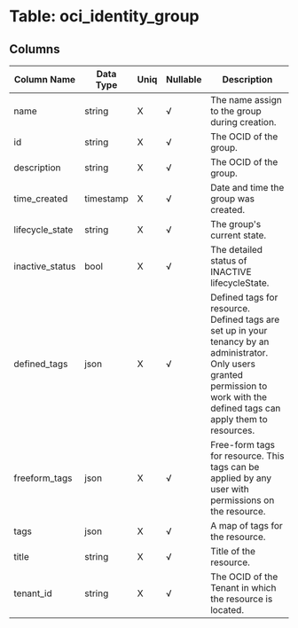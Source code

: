 # Table: oci_identity_group

## Columns 

|  Column Name   |  Data Type  | Uniq | Nullable | Description | 
|  ----  | ----  | ----  | ----  | ---- | 
| name | string | X | √ | The name assign to the group during creation. | 
| id | string | X | √ | The OCID of the group. | 
| description | string | X | √ | The OCID of the group. | 
| time_created | timestamp | X | √ | Date and time the group was created. | 
| lifecycle_state | string | X | √ | The group's current state. | 
| inactive_status | bool | X | √ | The detailed status of INACTIVE lifecycleState. | 
| defined_tags | json | X | √ | Defined tags for resource. Defined tags are set up in your tenancy by an administrator. Only users granted permission to work with the defined tags can apply them to resources. | 
| freeform_tags | json | X | √ | Free-form tags for resource. This tags can be applied by any user with permissions on the resource. | 
| tags | json | X | √ | A map of tags for the resource. | 
| title | string | X | √ | Title of the resource. | 
| tenant_id | string | X | √ | The OCID of the Tenant in which the resource is located. | 


